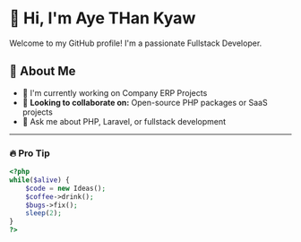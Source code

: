 # 👋 Hi, I'm Aye THan Kyaw 

Welcome to my GitHub profile! I'm a passionate Fullstack Developer.

## 🚀 About Me

- 🔭 I'm currently working on Company ERP Projects
- 👯 **Looking to collaborate on:** Open-source PHP packages or SaaS projects
- 💬 Ask me about PHP, Laravel, or fullstack development
---

### 🔥 Pro Tip
```php
<?php
while($alive) {
    $code = new Ideas();
    $coffee->drink();
    $bugs->fix();
    sleep(2);
}
?>
